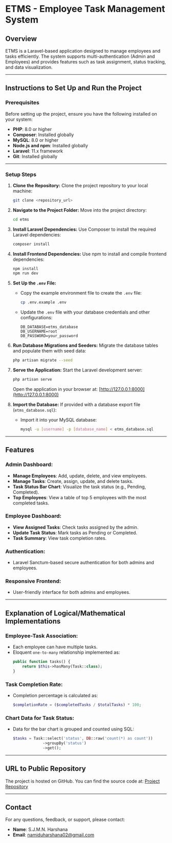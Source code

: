 # ETMS - Employee Task Management System

## Overview

ETMS is a Laravel-based application designed to manage employees and tasks efficiently. The system supports multi-authentication (Admin and Employees) and provides features such as task assignment, status tracking, and data visualization.

---

## Instructions to Set Up and Run the Project

### Prerequisites

Before setting up the project, ensure you have the following installed on your system:

-   **PHP**: 8.0 or higher
-   **Composer**: Installed globally
-   **MySQL**: 8.0 or higher
-   **Node.js and npm**: Installed globally
-   **Laravel**: 11.x framework
-   **Git**: Installed globally

---

### Setup Steps

1. **Clone the Repository:**
   Clone the project repository to your local machine:

    ```bash
    git clone <repository_url>
    ```

2. **Navigate to the Project Folder:**
   Move into the project directory:

    ```bash
    cd etms
    ```

3. **Install Laravel Dependencies:**
   Use Composer to install the required Laravel dependencies:

    ```bash
    composer install
    ```

4. **Install Frontend Dependencies:**
   Use npm to install and compile frontend dependencies:

    ```bash
    npm install
    npm run dev
    ```

5. **Set Up the `.env` File:**

    - Copy the example environment file to create the `.env` file:
        ```bash
        cp .env.example .env
        ```
    - Update the `.env` file with your database credentials and other configurations:
        ```
        DB_DATABASE=etms_database
        DB_USERNAME=root
        DB_PASSWORD=your_password
        ```

6. **Run Database Migrations and Seeders:**
   Migrate the database tables and populate them with seed data:

    ```bash
    php artisan migrate --seed
    ```

7. **Serve the Application:**
   Start the Laravel development server:

    ```bash
    php artisan serve
    ```

    Open the application in your browser at: [http://127.0.0.1:8000](http://127.0.0.1:8000)

8. **Import the Database:**
   If provided with a database export file (`etms_database.sql`):
    - Import it into your MySQL database:
        ```bash
        mysql -u [username] -p [database_name] < etms_database.sql
        ```

---

## Features

### Admin Dashboard:

-   **Manage Employees**: Add, update, delete, and view employees.
-   **Manage Tasks**: Create, assign, update, and delete tasks.
-   **Task Status Bar Chart**: Visualize the task status (e.g., Pending, Completed).
-   **Top Employees**: View a table of top 5 employees with the most completed tasks.

### Employee Dashboard:

-   **View Assigned Tasks**: Check tasks assigned by the admin.
-   **Update Task Status**: Mark tasks as Pending or Completed.
-   **Task Summary**: View task completion rates.

### Authentication:

-   Laravel Sanctum-based secure authentication for both admins and employees.

### Responsive Frontend:

-   User-friendly interface for both admins and employees.

---

## Explanation of Logical/Mathematical Implementations

### Employee-Task Association:

-   Each employee can have multiple tasks.
-   Eloquent `one-to-many` relationship implemented as:
    ```php
    public function tasks() {
        return $this->hasMany(Task::class);
    }
    ```

### Task Completion Rate:

-   Completion percentage is calculated as:
    ```php
    $completionRate = ($completedTasks / $totalTasks) * 100;
    ```

### Chart Data for Task Status:

-   Data for the bar chart is grouped and counted using SQL:
    ```php
    $tasks = Task::select('status', DB::raw('count(*) as count'))
                 ->groupBy('status')
                 ->get();
    ```

---

## URL to Public Repository

The project is hosted on GitHub. You can find the source code at:
[Project Repository](repository_url)

---

## Contact

For any questions, feedback, or support, please contact:

-   **Name**: S.J.M.N. Harshana
-   **Email**: namiduharshana02@gmail.com
